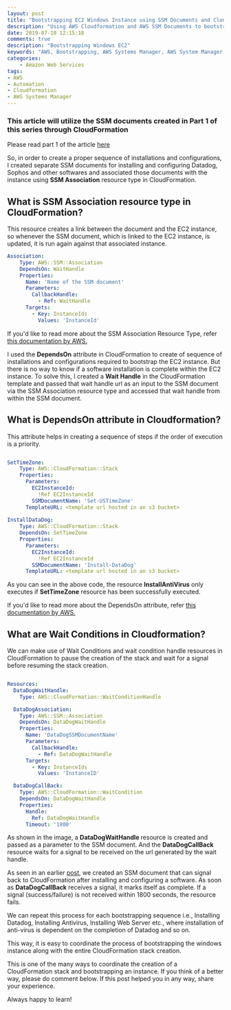 ```yaml
---
layout: post
title: "Bootstrapping EC2 Windows Instance using SSM Documents and Cloudformation - Part 2"
description: "Using AWS Cloudformation and AWS SSM Documents to bootstrap an instance"
date: 2019-07-10 12:15:18
comments: true
description: "Bootstrapping Windows EC2"
keywords: "AWS, Bootstrapping, AWS Systems Manager, AWS System Manager Documents, Cloudformation, Automation, SSM Documents"
categories:
    - Amazon Web Services
tags:
- AWS
- Automation
- Cloudformation
- AWS Systems Manager
---
```


### This article will utilize the SSM documents created in Part 1 of this series through CloudFormation

Please read part 1 of the article [here](../cfn-ssm)

So, in order to create a proper sequence of installations and configurations, I created separate SSM documents for installing and configuring Datadog, Sophos and other softwares and associated those documents with the instance using <b>SSM Association</b> resource type in CloudFormation. 

<h2> What is SSM Association resource type in CloudFormation? </h2>

This resource creates a link between the document and the EC2 instance, so whenever the SSM document, which is linked to the EC2 instance, is updated, it is run again against that associated instance. 

```yaml
Association:
    Type: AWS::SSM::Association
    DependsOn: WaitHandle
    Properties:
      Name: 'Name of the SSM document'
      Parameters:
        CallbackHandle:
          - Ref: WaitHandle
      Targets:
        - Key: InstanceIds
          Values: 'InstanceId'
 ```

If you'd like to read more about the SSM Association Resource Type, refer <a href="https://docs.aws.amazon.com/AWSCloudFormation/latest/UserGuide/aws-resource-ssm-association.html">this documentation by AWS.</a>

I used the <b>DependsOn</b> attribute in CloudFormation to create of sequence of installations and configurations required to bootstrap the EC2 instance. But there is no way to know if a software installation is complete within the EC2 instance. To solve this, I created a <b>Wait Handle</b> in the CloudFormation template and passed that wait handle url as an input to the SSM document via the SSM Association resource type and accessed that wait handle from within the SSM document. 

<h2>What is DependsOn attribute in Cloudformation?</h2>

This attribute helps in creating a sequence of steps if the order of execution is a priority. 

```yaml

SetTimeZone:
    Type: AWS::CloudFormation::Stack
    Properties:
      Parameters:
        EC2InstanceId:
          !Ref EC2InstanceId
        SSMDocumentName: 'Set-USTimeZone'
      TemplateURL: <template url hosted in an s3 bucket>
      
InstallDataDog:
    Type: AWS::CloudFormation::Stack
    DependsOn: SetTimeZone
    Properties:
      Parameters:
        EC2InstanceId:
          !Ref EC2InstanceId
        SSMDocumentName: 'Install-DataDog'
      TemplateURL: <template url hosted in an s3 bucket>

```

As you can see in the above code, the resource <b>InstallAntiVirus</b> only executes if <b>SetTimeZone</b> resource has been successfully executed.

If you'd like to read more about the DependsOn attribute, refer <a href="https://docs.aws.amazon.com/AWSCloudFormation/latest/UserGuide/aws-attribute-dependson.html">this documentation by AWS.</a>

<h2>What are Wait Conditions in Cloudformation?</h2>

We can make use of Wait Conditions and wait condition handle resources in CloudFormation to pause the creation of the stack and wait for a signal before resuming the stack creation.

```yaml

Resources:
  DataDogWaitHandle:
    Type: AWS::CloudFormation::WaitConditionHandle

  DataDogAssociation:
    Type: AWS::SSM::Association
    DependsOn: DataDogWaitHandle
    Properties:
      Name: 'DataDogSSMDocumentName'
      Parameters:
        CallbackHandle:
          - Ref: DataDogWaitHandle
      Targets:
        - Key: InstanceIds
          Values: 'InstanceID'

  DataDogCallBack:
    Type: AWS::CloudFormation::WaitCondition
    DependsOn: DataDogWaitHandle
    Properties:
      Handle:
        Ref: DataDogWaitHandle
      Timeout: '1800'

```

As shown in the image, a <b> DataDogWaitHandle </b> resource is created and passed as a parameter to the SSM document. And the <b>DataDogCallBack</b> resource waits for a signal to be received on the url generated by the wait handle.

As seen in an earlier [post](../cfn-ssm), we created an SSM document that can signal back to CloudFormation after installing and configuring a software. As soon as <b>DataDogCallBack</b> receives a signal, it marks itself as complete. If a signal (success/failure) is not received within 1800 seconds, the resource fails.

We can repeat this process for each bootstrapping sequence i.e., Installing Datadog, Installing Antivirus, Installing Web Server etc., where installation of anti-virus is dependent on the completion of Datadog and so on.

This way, it is easy to coordinate the process of bootstrapping the windows instance along with the entire CloudFormation stack creation.

This is one of the many ways to coordinate the creation of a CloudFormation stack and bootstrapping an instance. If you think of a better way, please do comment below. If this post helped you in any way, share your experience. 

Always happy to learn!





